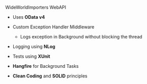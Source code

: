 WideWorldImporters WebAPI

- Uses **OData v4**
- Custom Exception Handler Middleware
    - Logs exception in Background without blocking the thread
- Logging using **NLog**
- Tests using **XUnit**
- **Hangfire** for Background Tasks

- **Clean Coding** and **SOLID** principles

